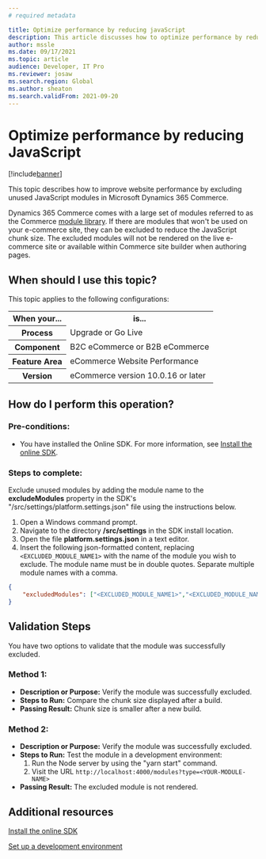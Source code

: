 ```yaml
---
# required metadata

title: Optimize performance by reducing javaScript
description: This article discusses how to optimize performance by reducing the JavaScript used in your implementation.
author: mssle
ms.date: 09/17/2021
ms.topic: article
audience: Developer, IT Pro
ms.reviewer: josaw
ms.search.region: Global
ms.author: sheaton
ms.search.validFrom: 2021-09-20
---
```


# Optimize performance by reducing JavaScript

[!include[banner](../includes/banner.md)]

This topic describes how to improve website performance by excluding unused JavaScript modules in Microsoft Dynamics 365 Commerce. 

Dynamics 365 Commerce comes with a large set of modules referred to as the Commerce [module library](../starter-kit-overview.md). If there are modules that won't be used on your e-commerce site, they can be excluded to reduce the JavaScript chunk size. The excluded modules will not be rendered on the live e-commerce site or available within Commerce site builder when authoring pages.

## When should I use this topic?
This topic applies to the following configurations:

<table>
<tr>
    <th>When your...</th>
    <th>is...</th>
<tr>
    <th>Process</th>
    <td>Upgrade or Go Live</td>
</tr>
<tr>
    <th>Component</th>
    <td>B2C eCommerce or B2B eCommerce</td>
</tr>
<tr>
    <th>Feature Area</th>
    <td>eCommerce Website Performance</td>
</tr>
<tr>
    <th>Version</th>
    <td>eCommerce version 10.0.16 or later</td>
</tr>
</table> 

## How do I perform this operation?

### Pre-conditions:

- You have installed the Online SDK. For more information, see [Install the online SDK](../dev-itpro/ecommerce-platform-sdk.md).

### Steps to complete:

Exclude unused modules by adding the module name to the **excludeModules** property in the SDK's "/src/settings/platform.settings.json" file using the instructions below. 
1.	Open a Windows command prompt. 
1.	Navigate to the directory **/src/settings** in the SDK install location. 
1.	Open the file **platform.settings.json** in a text editor. 
1.	Insert the following json-formatted content, replacing ```<EXCLUDED_MODULE_NAME1>``` with the name of the module you wish to exclude. The module name must be in double quotes. Separate multiple module names with a comma.

```json
{
    "excludedModules": ["<EXCLUDED_MODULE_NAME1>","<EXCLUDED_MODULE_NAME2>"]
}
```

## Validation Steps

You have two options to validate that the module was successfully excluded.

### Method 1: 

- **Description or Purpose:** Verify the module was successfully excluded.
- **Steps to Run:**  Compare the chunk size displayed after a build.
- **Passing Result:** Chunk size is smaller after a new build.

### Method 2: 

- **Description or Purpose:** Verify the module was successfully excluded.
- **Steps to Run:**  Test the module in a development environment: 
    1. Run the Node server by using the "yarn start" command.
    1. Visit the URL `http://localhost:4000/modules?type=<YOUR-MODULE-NAME>`  
- **Passing Result:** The excluded module is not rendered.

## Additional resources

[Install the online SDK](../dev-itpro/ecommerce-platform-sdk.md)

[Set up a development environment](../e-commerce-extensibility/setup-dev-environment.md) 
  
